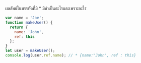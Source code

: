 ผลลัพธ์ในบรรทัดที่มี * มีค่าเป็นอะไรและเพราะอะไร

```js
var name = 'Joe';
function makeUser() {
  return {
    name: 'John',
    ref: this
  };
}
let user = makeUser();
console.log(user.ref.name); // * {name:"John", ref : this}
```